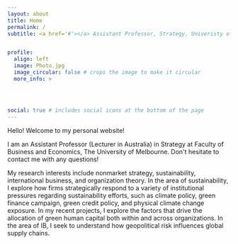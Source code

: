 ```yaml
---
layout: about
title: Home
permalink: /
subtitle: <a href='#'></a> Assistant Professor, Strategy, Univeristy of Melbourne, bk.zhang@unimelb.edu.au


profile:
  align: left
  image: Photo.jpg
  image_circular: false # crops the image to make it circular
  more_info: >




social: true # includes social icons at the bottom of the page
---
```

Hello! Welcome to my personal website!

I am an Assistant Professor (Lecturer in Australia) in Strategy at Faculty of Business and Economics, The University of Melbourne. Don't hesitate to contact me with any questions!

My research interests include nonmarket strategy, sustainability, international business, and organization theory. In the area of sustainability, I explore how firms strategically respond to a variety of institutional pressures regarding sustainability efforts, such as climate policy, green finance campaign, green credit policy, and physical climate change exposure. In my recent projects, I explore the factors that drive the allocation of green human capital both within and across organizations. In the area of IB, I seek to understand how geopolitical risk influences global supply chains.

